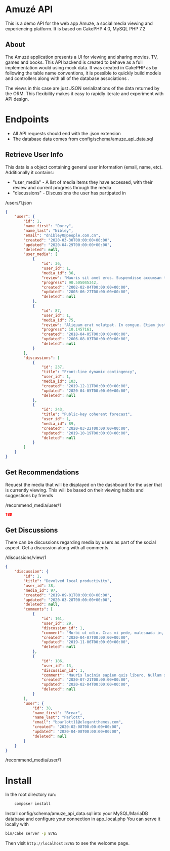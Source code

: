 # Amuzé API

This is a demo API for the web app Amuze, a social media viewing and experiencing platform.
It is based on CakePHP 4.0, MySQL PHP 7.2

## About
The Amuzé application presents a UI for viewing and sharing movies, TV, games and books. This API backend is created to
behave as a full implementation would using mock data. It was created in CakePHP as by following the table name conventions,
it is possible to quickly build models and controllers along with all of the database associations .

The views in this case are just JSON serializations of the data returned by the ORM. This flexibility makes it easy to
rapidly iterate and experiment with API design.

# Endpoints
- All API requests should end with the .json extension
- The database data comes from config/schema/amuze_api_data.sql

## Retrieve User Info
This data is a object containing general user information (email, name, etc). Additionally it contains:
- "user_media" - A list of media items they have accessed, with their review and current progress through the media
- "discussions" - Discussions the user has partipated in

/users/1.json

```json
{
    "user": {
        "id": 1,
        "name_first": "Dorry",
        "name_last": "Nibley",
        "email": "dnibley0@people.com.cn",
        "created": "2020-03-30T00:00:00+00:00",
        "updated": "2020-04-29T00:00:00+00:00",
        "deleted": null,
        "user_media": [
            {
                "id": 36,
                "user_id": 1,
                "media_id": 36,
                "review": "Mauris sit amet eros. Suspendisse accumsan tortor quis turpis.",
                "progress": 90.505045342,
                "created": "2002-02-04T00:00:00+00:00",
                "updated": "2005-06-27T00:00:00+00:00",
                "deleted": null
            },
            {
                "id": 87,
                "user_id": 1,
                "media_id": 75,
                "review": "Aliquam erat volutpat. In congue. Etiam justo. Etiam pretium iaculis justo. In hac habitasse platea dictumst.",
                "progress": 10.1457161,
                "created": "2018-04-05T00:00:00+00:00",
                "updated": "2006-08-03T00:00:00+00:00",
                "deleted": null
            }
        ],
        "discussions": [
            {
                "id": 237,
                "title": "Front-line dynamic contingency",
                "user_id": 1,
                "media_id": 103,
                "created": "2019-12-11T00:00:00+00:00",
                "updated": "2020-04-05T00:00:00+00:00",
                "deleted": null
            },
            {
                "id": 243,
                "title": "Public-key coherent forecast",
                "user_id": 1,
                "media_id": 89,
                "created": "2020-03-22T00:00:00+00:00",
                "updated": "2019-10-19T00:00:00+00:00",
                "deleted": null
            }
        ]
    }
}

```
## Get Recommendations
Request the media that will be displayed on the dashboard for the user that is currently viewing. This will be based
on their viewing habits and suggestions by friends

/recommend_media/user/1
```json
TBD
```

## Get Discussions
There can be discussions regarding media by users as part of the social aspect.
Get a discussion along with all comments.

/discussions/view/1

```json
{
    "discussion": {
        "id": 1,
        "title": "Devolved local productivity",
        "user_id": 38,
        "media_id": 97,
        "created": "2019-09-01T00:00:00+00:00",
        "updated": "2020-03-28T00:00:00+00:00",
        "deleted": null,
        "comments": [
            {
                "id": 161,
                "user_id": 29,
                "discussion_id": 1,
                "comment": "Morbi ut odio. Cras mi pede, malesuada in, imperdiet et, commodo vulputate, justo. In blandit ultrices enim. Lorem ipsum dolor sit amet, consectetuer adipiscing elit.",
                "created": "2020-04-07T00:00:00+00:00",
                "updated": "2019-11-06T00:00:00+00:00",
                "deleted": null
            },
            {
                "id": 186,
                "user_id": 13,
                "discussion_id": 1,
                "comment": "Mauris lacinia sapien quis libero. Nullam sit amet turpis elementum ligula vehicula consequat. Morbi a ipsum. Integer a nibh. In quis justo.",
                "created": "2020-07-21T00:00:00+00:00",
                "updated": "2020-02-04T00:00:00+00:00",
                "deleted": null
            }
		],
        "user": {
            "id": 38,
            "name_first": "Brear",
            "name_last": "Parlott",
            "email": "bparlott11@elegantthemes.com",
            "created": "2020-02-08T00:00:00+00:00",
            "updated": "2020-04-08T00:00:00+00:00",
            "deleted": null
        }
    }
}

```

/recommend_media/user/1

# Install
In the root directory run:
```bash
    composer install
```
Install config/schema/amuze_api_data.sql into your MySQL/MariaDB database and configure your connection in app_local.php
You can serve it locally with

```bash
bin/cake server -p 8765
```

Then visit `http://localhost:8765` to see the welcome page.
